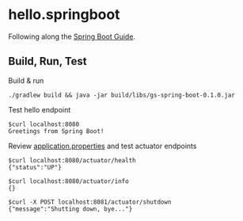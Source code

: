 # hello.springboot

Following along the [Spring Boot Guide](https://spring.io/guides/gs/spring-boot/#scratch).

## Build, Run, Test

Build & run

```console
./gradlew build && java -jar build/libs/gs-spring-boot-0.1.0.jar
```

Test hello endpoint

```console
$curl localhost:8080
Greetings from Spring Boot!
```

Review [application.properties](src/main/resources/application.properties) and test actuator endpoints

```console
$curl localhost:8080/actuator/health
{"status":"UP"}

$curl localhost:8080/actuator/info
{}

$curl -X POST localhost:8081/actuator/shutdown
{"message":"Shutting down, bye..."}
```
